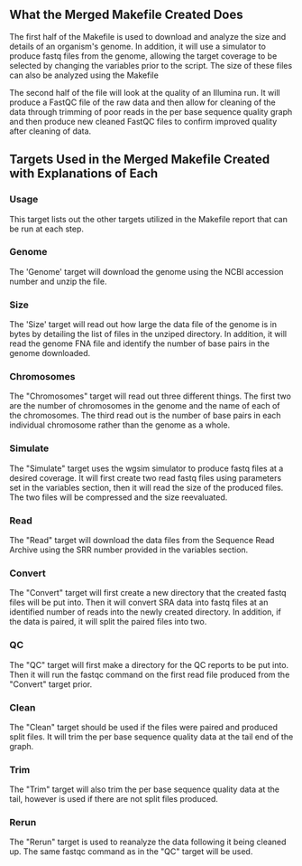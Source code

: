 ## What the Merged Makefile Created Does

The first half of the Makefile is used to download and analyze the size and details of an organism's genome. In addition, it will use a simulator to produce fastq files from the genome, allowing the target coverage to be selected by changing the variables prior to the script. The size of these files can also be analyzed using the Makefile

The second half of the file will look at the quality of an Illumina run. It will produce a FastQC file of the raw data and then allow for cleaning of the data through trimming of poor reads in the per base sequence quality graph and then produce new cleaned FastQC files to confirm improved quality after cleaning of data. 

## Targets Used in the Merged Makefile Created with Explanations of Each

### Usage
 
This target lists out the other targets utilized in the Makefile report that can be run at each step.

### Genome

The 'Genome' target will download the genome using the NCBI accession number and unzip the file.

### Size

The 'Size' target will read out how large the data file of the genome is in bytes by detailing the list of files in the unziped directory. In addition, it will read the genome FNA file and identify the number of base pairs in the genome downloaded. 

### Chromosomes

The "Chromosomes" target will read out three different things. The first two are the number of chromosomes in the genome and the name of each of the chromosomes. The third read out is the number of base pairs in each individual chromosome rather than the genome as a whole. 

### Simulate

The "Simulate" target uses the wgsim simulator to produce fastq files at a desired coverage. It will first create two read fastq files using parameters set in the variables section, then it will read the size of the produced files. The two files will be compressed and the size reevaluated. 

### Read

The "Read" target will download the data files from the Sequence Read Archive using the SRR number provided in the variables section. 

### Convert

The "Convert" target will first create a new directory that the created fastq files will be put into. Then it will convert SRA data into fastq files at an identified number of reads into the newly created directory. In addition, if the data is paired, it will split the paired files into two. 

### QC

The "QC" target will first make a directory for the QC reports to be put into. Then it will run the fastqc command on the first read file produced from the "Convert" target prior. 

### Clean

The "Clean" target should be used if the files were paired and produced split files. It will trim the per base sequence quality data at the tail end of the graph. 

### Trim

The "Trim" target will also trim the per base sequence quality data at the tail, however is used if there are not split files produced.

### Rerun

The "Rerun" target is used to reanalyze the data following it being cleaned up. The same fastqc command as in the "QC" target will be used. 
